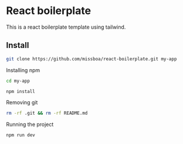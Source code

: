 # React boilerplate

This is a react boilerplate template using tailwind.

## Install

```bash
git clone https://github.com/missboa/react-boilerplate.git my-app
```

Installing npm

```bash
cd my-app
```

```bash
npm install
```

Removing git

```bash
rm -rf .git && rm -rf README.md
```

Running the project

```bash
npm run dev
```
